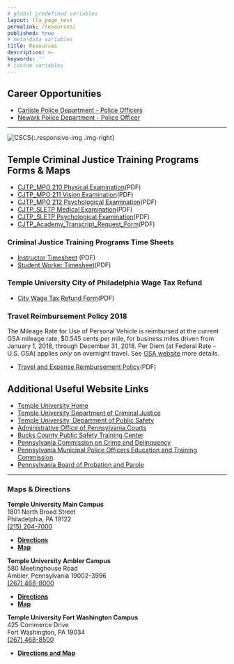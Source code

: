 ```yaml
---
# global predefined variables
layout: tla_page_test
permalink: /resources/
published: true
# meta-data variables
title: Resources
description: >-
keywords: ''
# custom variables
---
```

## Career Opportunities 
- [Carlisle Police Department - Police Officers](https://liberalarts.temple.edu/sites/liberalarts/files/Carlisle%20PD.pdf)
- [Newark Police Department - Police Officer](https://liberalarts.temple.edu/sites/liberalarts/files/Newark%20PD%20Posting.pdf)

___

![CSCS]({{site.baseurl}}/media/logo-academy.png){:.responsive-img .img-right}
## Temple Criminal Justice Training Programs Forms & Maps

- [CJTP_MPO 210 Physical Examination](https://liberalarts.temple.edu/sites/liberalarts/files/MPO%20210%20Physical%20Examination.pdf)(PDF)
- [CJTP_MPO 211 Vision Examination](https://liberalarts.temple.edu/sites/liberalarts/files/MPO%20211%20Vision%20Examination.pdf)(PDF)
- [CJTP_MPO 212 Psychological Examination](https://liberalarts.temple.edu/sites/liberalarts/files/MPO%20212%20Psychological%20Examination.pdf)(PDF)
- [CJTP_SLETP Medical Examination](https://liberalarts.temple.edu/sites/liberalarts/files/SLETP%20Medical%20Forms.pdf)(PDF)
- [CJTP_SLETP Psychological Examination](https://liberalarts.temple.edu/sites/liberalarts/files/SLETP%20Psychological%20Form.pdf)(PDF)
- [CJTP_Academy_Transcript_Request_Form](https://liberalarts.temple.edu/sites/liberalarts/files/CJTP%20Academy%20Transcript%20Request%20Form%20Fillable.pdf)(PDF)

### Criminal Justice Training Programs Time Sheets
- [Instructor Timesheet](https://liberalarts.temple.edu/sites/liberalarts/files/Instructor%20Timesheet.pdf) (PDF)
- [Student Worker Timesheet](https://liberalarts.temple.edu/sites/liberalarts/files/Student%20Worker%20Timesheet.pdf)(PDF)

### Temple University City of Philadelphia Wage Tax Refund
- [City Wage Tax Refund Form](https://liberalarts.temple.edu/sites/liberalarts/files/CityWageTaxRefund.pdf)(PDF)

### Travel Reimbursement Policy 2018
The Mileage Rate for Use of Personal Vehicle is reimbursed at the current GSA mileage rate, $0.545 cents per mile, for business miles driven from January 1, 2018, through December 31, 2018. Per Diem (at Federal Rate - U.S. GSA) applies *only* on overnight travel. See [GSA website](https://www.gsa.gov/travel/plan-book/per-diem-rates) more details.
- [Travel and Expense Reimbursement Policy](https://liberalarts.temple.edu/sites/liberalarts/files/Travel%20and%20Expense%20Reimbursement%20Policy.pdf)(PDF)

## Additional Useful Website Links
- [Temple University Home](http://www.temple.edu/)
- [Temple University Department of Criminal Justice](https://www.cla.temple.edu/criminal-justice/)  
- [Temple University, Department of Public Safety](http://www.temple.edu/safety/)
- [Administrative Office of Pennsylvania Courts](http://www.pacourts.us/judicial-administration/)
- [Bucks County Public Safety Training Center](http://www.buckscounty.org/government/EmergencyServices/PublicSafety)
- [Pennsylvania Commission on Crime and Delinquency](http://www.pccd.state.pa.us/)
- [Pennsylvania Municipal Police Officers Education and Training Commission](http://www.mpoetc.state.pa.us/)
- [Pennsylvania Board of Probation and Parole](http://www.pbpp.pa.gov/Pages/default.aspx)
 
___

### Maps & Directions

**Temple University Main Campus**<br>
1801 North Broad Street<br> 
Philadelphia, PA 19122<br> 
[(215) 204-7000](tel:2152047000)<br>
- **[Directions](http://www.temple.edu/maps/index.htm)**
- **[Map](http://www.temple.edu/maps/documents/TUMain_map.pdf)**

**Temple University Ambler Campus**<br>
580 Meetinghouse Road<br>
Ambler, Pennsylvania 19002-3996<br>
[(267) 468-8000](tel:2674688000)<br>
- **[Directions](http://www.temple.edu/ambler/about/directions.htm)**
- **[Map](http://www.temple.edu/maps/documents/TUAmbler_map.pdf)**

**Temple University Fort Washington Campus**<br> 
425 Commerce Drive<br>
Fort Washington, PA 19034<br>
[(267) 468-8500](tel:2674688500)<br>
- **[Directions and Map](https://liberalarts.temple.edu/sites/liberalarts/files/map_TU_Fort_Washington.pdf)**
